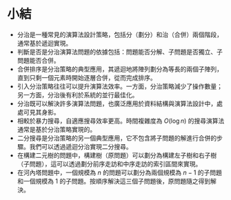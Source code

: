 # 小結

- 分治是一種常見的演算法設計策略，包括分（劃分）和治（合併）兩個階段，通常基於遞迴實現。
- 判斷是否是分治演算法問題的依據包括：問題能否分解、子問題是否獨立、子問題能否合併。
- 合併排序是分治策略的典型應用，其遞迴地將陣列劃分為等長的兩個子陣列，直到只剩一個元素時開始逐層合併，從而完成排序。
- 引入分治策略往往可以提升演算法效率。一方面，分治策略減少了操作數量；另一方面，分治後有利於系統的並行最佳化。
- 分治既可以解決許多演算法問題，也廣泛應用於資料結構與演算法設計中，處處可見其身影。
- 相較於暴力搜尋，自適應搜尋效率更高。時間複雜度為 $O(\log n)$ 的搜尋演算法通常是基於分治策略實現的。
- 二分搜尋是分治策略的另一個典型應用，它不包含將子問題的解進行合併的步驟。我們可以透過遞迴分治實現二分搜尋。
- 在構建二元樹的問題中，構建樹（原問題）可以劃分為構建左子樹和右子樹（子問題），這可以透過劃分前序走訪和中序走訪的索引區間來實現。
- 在河內塔問題中，一個規模為 $n$ 的問題可以劃分為兩個規模為 $n-1$ 的子問題和一個規模為 $1$ 的子問題。按順序解決這三個子問題後，原問題隨之得到解決。

